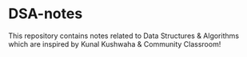 # DSA-notes
This repository contains notes related to Data Structures &amp; Algorithms which are inspired by Kunal Kushwaha & Community Classroom!
